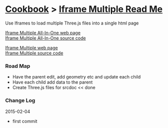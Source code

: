 [Cookbook]( ../index.html ) > [Iframe Multiple Read Me]( index.html )
===

Use Iframes to load multiple Three.js files into a single html page

[Iframe Multiple All-In-One web page]( http://theo-armour.github.io/cookbook/iframe-multiple/r2/iframe-multiple-all-in-one.html )  
[Iframe Multiple All-In-One source code]( https://github.com/theo-armour/cookbook/tree/gh-pages/iframe-multiple-all-in-one/r2/iframe-multiple-all-in-one )


[Iframe Multiple web page]( http://theo-armour.github.io/cookbook/iframe-multiple/r1/iframe-multiple.html )  
[Iframe Multiple source code]( https://github.com/theo-armour/cookbook/tree/gh-pages/iframe-multiple )

### Road Map

* Have the parent edit, add geometry etc and update each child
* Have each child add data to the parent
* Create Three.js files for srcdoc << done

### Change Log

2015-02-04

* first commit 